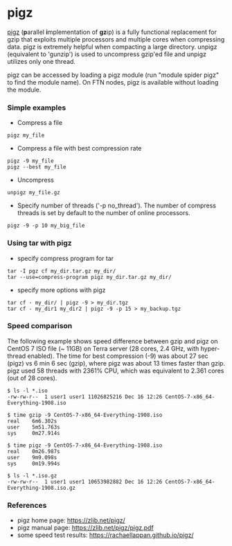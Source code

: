 # pigz

[pigz](https://zlib.net/pigz/) (**p**arallel **i**mplementation of
**gz**ip) is a fully functional replacement for gzip that exploits
multiple processors and multiple cores when compressing data. pigz is
extremely helpful when compacting a large directory. unpigz (equivalent
to 'gunzip') is used to uncompress gzip'ed file and unpigz utilizes only
one thread.

pigz can be accessed by loading a pigz module (run "module spider pigz"
to find the module name). On FTN nodes, pigz is available without
loading the module.

### Simple examples

  - Compress a file

<!-- end list -->

    pigz my_file

  - Compress a file with best compression rate

<!-- end list -->

    pigz -9 my_file
    pigz --best my_file

  - Uncompress

<!-- end list -->

    unpigz my_file.gz

  - Specify number of threads ('-p no\_thread'). The number of compress
    threads is set by default to the number of online processors.

<!-- end list -->

    pigz -9 -p 10 my_big_file

### Using tar with pigz

  - specify compress program for tar

<!-- end list -->

    tar -I pgz cf my_dir.tar.gz my_dir/
    tar --use=compress-program pigz my_dir.tar.gz my_dir/

  - specify more options with pigz

<!-- end list -->

    tar cf - my_dir/ | pigz -9 > my_dir.tgz
    tar cf - my_dir1 my_dir2 | pigz -9 -p 15 > my_backup.tgz

### Speed comparison

The following example shows speed difference between gzip and pigz on
CentOS 7 ISO file (~ 11GB) on Terra server (28 cores, 2.4 GHz, with
hyper-thread enabled). The time for best compression (-9) was about 27
sec (pigz) vs 6 min 6 sec (gzip), where pigz was about 13 times faster
than gzip. pigz used 58 threads with 2361% CPU, which was equivalent to
2.361 cores (out of 28 cores).

    $ ls -l *.iso
    -rw-rw-r--  1 user1 user1 11026825216 Dec 16 12:26 CentOS-7-x86_64-Everything-1908.iso
    
    $ time gzip -9 CentOS-7-x86_64-Everything-1908.iso
    real    6m6.302s
    user    5m51.763s
    sys     0m27.914s
    
    $ time pigz -9 CentOS-7-x86_64-Everything-1908.iso
    real    0m26.987s
    user    9m9.098s
    sys     0m19.994s
    
    $ ls -l *.iso.gz
    -rw-rw-r--  1 user1 user1 10653982882 Dec 16 12:26 CentOS-7-x86_64-Everything-1908.iso.gz

### References

  - pigz home page: <https://zlib.net/pigz/>
  - pigz manual page: <https://zlib.net/pigz/pigz.pdf>
  - some speed test results: <https://rachaellappan.github.io/pigz/>
